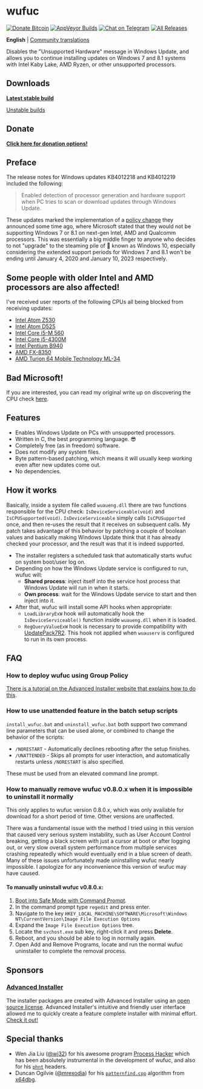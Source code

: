 # wufuc
[![Donate Bitcoin](https://cdn.rawgit.com/zeffy/wufuc/badges/bitcoin.svg)](https://admin.gear.mycelium.com/gateways/3554/orders/new) [![AppVeyor Builds](https://img.shields.io/appveyor/ci/zeffy/wufuc.svg?logo=appveyor&style=flat-square)](https://ci.appveyor.com/project/zeffy/wufuc) [![Chat on Telegram](https://cdn.rawgit.com/zeffy/wufuc/badges/telegram.svg)](https://t.me/joinchat/HEo6LUvV_83O92WzbYXLeQ) [![All Releases](https://img.shields.io/github/downloads/zeffy/wufuc/total.svg?style=flat-square)](https://github.com/zeffy/wufuc/releases/latest)

**English** | [Community translations](https://github.com/zeffy/wufuc/wiki)

Disables the "Unsupported Hardware" message in Windows Update, and allows you to continue installing updates on Windows 7 and 8.1 systems with Intel Kaby Lake, AMD Ryzen, or other unsupported processors.

## Downloads 

[**Latest stable build**](https://github.com/zeffy/wufuc/releases/latest)

[Unstable builds](https://ci.appveyor.com/project/zeffy/wufuc)

## Donate

[**Click here for donation options!**](https://github.com/zeffy/wufuc/blob/master/DONATE.md)

## Preface

The release notes for Windows updates KB4012218 and KB4012219 included the following:

> Enabled detection of processor generation and hardware support when PC tries to scan or download updates through Windows Update.

These updates marked the implementation of a [policy change](https://blogs.windows.com/windowsexperience/2016/01/15/windows-10-embracing-silicon-innovation/) they announced some time ago, where Microsoft stated that they would not be supporting Windows 7 or 8.1 on next-gen Intel, AMD and Qualcomm processors.
This was essentially a big middle finger to anyone who decides to not "upgrade" to the steaming pile of :shit: known as Windows 10, especially considering the extended support periods for Windows 7 and 8.1 won't be ending until January 4, 2020 and January 10, 2023 respectively.

## Some people with older Intel and AMD processors are also affected!

I've received user reports of the following CPUs all being blocked from receiving updates:

- [Intel Atom Z530](https://github.com/zeffy/wufuc/issues/7)
- [Intel Atom D525](https://github.com/zeffy/wufuc/issues/34)
- [Intel Core i5-M 560](https://github.com/zeffy/wufuc/issues/23)
- [Intel Core i5-4300M](https://github.com/zeffy/wufuc/issues/24)
- [Intel Pentium B940](https://github.com/zeffy/wufuc/issues/63)
- [AMD FX-8350](https://github.com/zeffy/wufuc/issues/32)
- [AMD Turion 64 Mobile Technology ML-34](https://github.com/zeffy/wufuc/issues/80)

## Bad Microsoft!

If you are interested, you can read my original write up on discovering the CPU check [here](https://github.com/zeffy/wufuc/tree/old-kb4012218-19).

## Features

- Enables Windows Update on PCs with unsupported processors.
- Written in C, the best programming language. :sunglasses:
- Completely free (as in freedom) software.
- Does not modify any system files.
- Byte pattern-based patching, which means it will usually keep working even after new updates come out.
- No dependencies.

## How it works

Basically, inside a system file called `wuaueng.dll` there are two functions responsible for the CPU check: `IsDeviceServiceable(void)` and `IsCPUSupported(void)`. 
`IsDeviceServiceable` simply calls `IsCPUSupported` once, and then re-uses the result that it receives on subsequent calls.
My patch takes advantage of this behavior by patching a couple of boolean values and basically making Windows Update think that it has already checked your processor, and the result was that it is indeed supported.

- The installer registers a scheduled task that automatically starts wufuc on system boot/user log on.
- Depending on how the Windows Update service is configured to run, wufuc will:
    * **Shared process**: inject itself into the service host process that Windows Update will run in when it starts.
    * **Own process**: wait for the Windows Update service to start and then inject into it.
- After that, wufuc will install some API hooks when appropriate:
    * `LoadLibraryExW` hook will automatically hook the `IsDeviceServiceable()` function inside `wuaueng.dll` when it is loaded.
    * `RegQueryValueExW` hook is necessary to provide compatibility with [UpdatePack7R2](../../issues/100). This hook not applied when `wuauserv` is configured to run in its own process.

## FAQ

### How to deploy wufuc using Group Policy

[There is a tutorial on the Advanced Installer website that explains how to do this](http://www.advancedinstaller.com/user-guide/tutorial-gpo.html).

### How to use unattended feature in the batch setup scripts

`install_wufuc.bat` and `uninstall_wufuc.bat` both support two command line parameters that can be used alone, or combined to change the behavior of the scripts:

- `/NORESTART` - Automatically declines rebooting after the setup finishes.
- `/UNATTENDED` - Skips all prompts for user interaction, and automatically restarts unless `/NORESTART` is also specified.

These must be used from an elevated command line prompt.

### How to manually remove wufuc v0.8.0.x when it is impossible to uninstall it normally

This only applies to wufuc version 0.8.0.x, which was only available for download for a short period of time. Other versions are unaffected. 

There was a fundamental issue with the method I tried using in this version that caused very serious system instability, such as User Account Control breaking, getting a black screen with just a cursor at boot or after logging out, or very slow overall system performance from multiple services crashing repeatedly which would eventually end in a blue screen of death. Many of these issues unfortunately made uninstalling wufuc nearly impossible. I apologize for any inconvenience this version of wufuc may have caused.

#### To manually uninstall wufuc v0.8.0.x:

1. [Boot into Safe Mode with Command Prompt](https://support.microsoft.com/en-us/help/17419/windows-7-advanced-startup-options-safe-mode).
2. In the command prompt type `regedit` and press enter.
3. Navigate to the key `HKEY_LOCAL_MACHINE\SOFTWARE\Microsoft\Windows NT\CurrentVersion\Image File Execution Options`
4. Expand the `Image File Execution Options` tree.
5. Locate the `svchost.exe` sub key, right-click it and press **Delete**.
6. Reboot, and you should be able to log in normally again.
7. Open Add and Remove Programs, locate and run the normal wufuc uninstaller to complete the removal process.

## Sponsors

### [Advanced Installer](http://www.advancedinstaller.com/)

The installer packages are created with Advanced Installer using an [open source license](http://www.advancedinstaller.com/free-license.html). 
Advanced Installer's intuitive and friendly user interface allowed me to quickly create a feature complete installer with minimal effort. [Check it out!](http://www.advancedinstaller.com/)

## Special thanks

- Wen Jia Liu ([@wj32](https://github.com/wj32)) for his awesome program [Process Hacker](https://github.com/processhacker2/processhacker) which has been absolutely instrumental in the development of wufuc, and also for his [`phnt`](https://github.com/processhacker2/processhacker/tree/master/phnt) headers.
- Duncan Ogilvie ([@mrexodia](https://github.com/mrexodia)) for his [`patternfind.cpp`](https://github.com/x64dbg/x64dbg/blob/development/src/dbg/patternfind.cpp) algorithm from [x64dbg](https://github.com/x64dbg/x64dbg).
